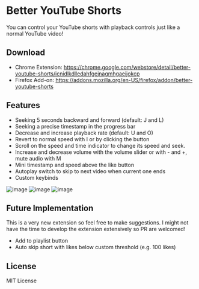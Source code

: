 # Better YouTube Shorts

You can control your YouTube shorts with playback controls just like a normal YouTube video!

## Download

* Chrome Extension: https://chrome.google.com/webstore/detail/better-youtube-shorts/icnidlkdlledahfgejnagmhgaeijokcp
* Firefox Add-on: https://addons.mozilla.org/en-US/firefox/addon/better-youtube-shorts

## Features
* Seeking 5 seconds backward and forward (default: J and L)
* Seeking a precise timestamp in the progress bar
* Decrease and increase playback rate (default: U and O)
* Revert to normal speed with I or by clicking the button
* Scroll on the speed and time indicator to change its speed and seek.
* Increase and decrease volume with the volume slider or with - and +, mute audio with M
* Mini timestamp and speed above the like button
* Autoplay switch to skip to next video when current one ends
* Custom keybinds

![image](https://user-images.githubusercontent.com/80070435/219866197-2401c0d0-2632-45ed-9152-f1024828f46f.png)
![image](https://user-images.githubusercontent.com/80070435/219866370-d1acbd50-049b-47ef-9688-19d1dc4efe91.png)
![image](https://user-images.githubusercontent.com/80070435/219866388-13770811-674d-4681-be32-c7d27f35c000.png)

## Future Implementation
This is a very new extension so feel free to make suggestions. I might not have the time to develop the extension extensively so PR are welcomed!

* Add to playlist button
* Auto skip short with likes below custom threshold (e.g. 100 likes)

## License

MIT License
